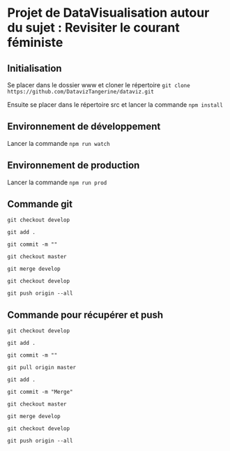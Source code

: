 # Projet de DataVisualisation autour du sujet : Revisiter le courant féministe 

## Initialisation
Se placer dans le dossier www et cloner le répertoire 
`git clone https://github.com/DatavizTangerine/dataviz.git`

Ensuite se placer dans le répertoire src et lancer la commande 
`npm install`

## Environnement de développement
Lancer la commande `npm run watch`

## Environnement de production
Lancer la commande `npm run prod`

## Commande git
`git checkout develop`

`git add .`

`git commit -m ""`

`git checkout master`

`git merge develop`

`git checkout develop`

`git push origin --all`

## Commande pour récupérer et push

`git checkout develop`

`git add .`

`git commit -m ""`

`git pull origin master`

`git add .`

`git commit -m "Merge"`

`git checkout master`

`git merge develop`

`git checkout develop`

`git push origin --all`